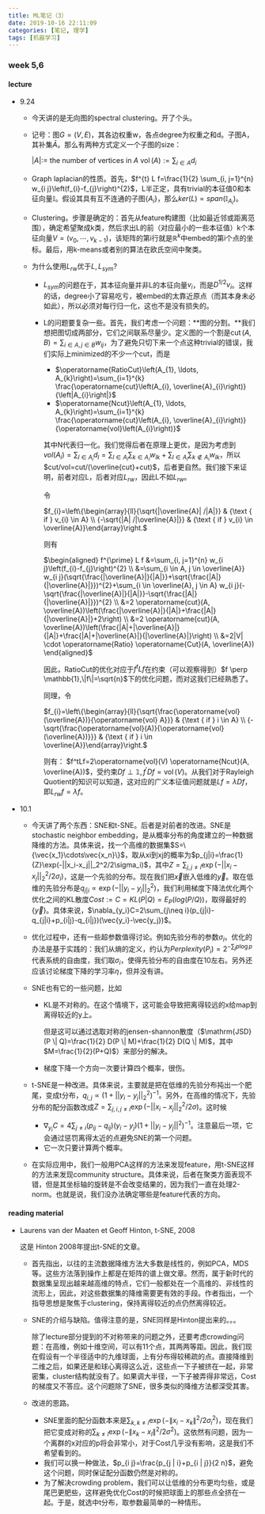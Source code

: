 ```yaml
---
title: ML笔记（3）
date: 2019-10-16 22:11:09
categories: [笔记, 理学]
tags: [机器学习]
---
```


### week 5,6

<!--more-->

#### lecture

- 9.24
  
  - 今天讲的是无向图的spectral clustering。开了个头。
  
  - 记号：图$G=(V, E)$，其各边权重w，各点degree为权重之和d。子图A，其补集$\bar{A}$。那么有两种方式定义一个子图的size：
    
    $|A| :=$ the number of vertices in $A$
    $\operatorname{vol}(A) :=\sum_{i \in A} d_{i}$
  
  - Graph laplacian的性质。首先，$f^{t} L f=\frac{1}{2} \sum_{i, j=1}^{n} w_{i j}\left(f_{i}-f_{j}\right)^{2}$，L半正定，具有trivial的本征值0和本征向量$\mathbb{I}$。假设其具有互不连通的子图$\{A_i\}$，那么$ker(L)=span(\mathbb{I}_{A_i})$。
  
  - Clustering。步骤是确定的：首先从feature构建图（比如最近邻或距离范围），确定希望聚成k类，然后求出L的前（对应最小的一些本征值）k个本征向量$V=(v_0, \cdots, v_{k-1})$，该矩阵的第i行就是$\mathbb{R}^k$中embed的第i个点的坐标。最后，用k-means或者别的算法在欧氏空间中聚类。
  
  - 为什么使用$L_{rw}$优于$L,L_{sym}$?
    
    - $L_{sym}$的问题在于，其本征向量并非L的本征向量$v_i$，而是$D^{1/2}v_i$。这样的话，degree小了容易吃亏，被embed的太靠近原点（而其本身未必如此），所以必须对每行归一化，这也不是没有损失的。
    
    - L的问题要复杂一些。首先，我们考虑一个问题：**图的分割。**我们想把图切成两部分，它们之间联系尽量少。定义图的一个割是$\operatorname{cut}(A, B)=\sum_{i \in A, j \in B} w_{i j}$，为了避免只切下来一个点这种trivial的错误，我们实际上minimized的不少一个cut，而是
      
      - $\operatorname{RatioCut}\left(A_{1}, \ldots, A_{k}\right)=\sum_{i=1}^{k} \frac{\operatorname{cut}\left(A_{i}, \overline{A}_{i}\right)}{\left|A_{i}\right|}$
      - $\operatorname{Ncut}\left(A_{1}, \ldots, A_{k}\right)=\sum_{i=1}^{k} \frac{\operatorname{cut}\left(A_{i}, \overline{A}_{i}\right)}{\operatorname{vol}\left(A_{i}\right)}$
      
      其中N代表归一化。我们觉得后者在原理上更优，是因为考虑到$vol(A_i)=\sum_{l\in A_i}d_l=\sum_{l\in A_i}\sum_{k\in A_i}w_{lk}+\sum_{l\in A_i}\sum_{k\notin A_i}w_{lk}$，所以$cut/vol=cut/(\overline{cut}+cut)$，后者更自然。我们接下来证明，前者对应L，后者对应$L_{rw}$，因此L不如$L_{rw}$。
      
      令
      
      $f_{i}=\left\{\begin{array}{ll}{\sqrt{|\overline{A}| /|A|}} & {\text { if } v_{i} \in A} \\ {-\sqrt{|A| /|\overline{A}|}} & {\text { if } v_{i} \in \overline{A}}\end{array}\right.$
      
      则有
      
      $\begin{aligned} f^{\prime} L f &=\sum_{i, j=1}^{n} w_{i j}\left(f_{i}-f_{j}\right)^{2} \\ &=\sum_{i \in A, j \in \overline{A}} w_{i j}(\sqrt{\frac{|\overline{A}|}{|A|}}+\sqrt{\frac{|A|}{|\overline{A}|}})^{2}+\sum_{i \in \overline{A}, j \in A} w_{i j}(-\sqrt{\frac{|\overline{A}|}{|A|}}-\sqrt{\frac{|A|}{|\overline{A}|}})^{2} \\ &=2 \operatorname{cut}(A, \overline{A})\left(\frac{|\overline{A}|}{|A|}+\frac{|A|}{|\overline{A}|}+2\right) \\ &=2 \operatorname{cut}(A, \overline{A})\left(\frac{|A|+|\overline{A}|}{|A|}+\frac{|A|+|\overline{A}|}{|\overline{A}|}\right) \\ &=2|V| \cdot \operatorname{Ratio} \operatorname{Cut}(A, \overline{A}) \end{aligned}$
      
      因此，RatioCut的优化对应于$f^tLf$在约束（可以观察得到）$f \perp \mathbb{1},\|f\|=\sqrt{n}$下的优化问题，而对这我们已经熟悉了。
      
      同理，令
      
      $f_{i}=\left\{\begin{array}{ll}{\sqrt{\frac{\operatorname{vol}(\overline{A})}{\operatorname{vol} A}}} & {\text { if } i \in A} \\ {-\sqrt{\frac{\operatorname{vol}(A)}{\operatorname{vol}(\overline{A})}}} & {\text { if } i \in \overline{A}}\end{array}\right.$
      
      则有： $f^tLf=2\operatorname{vol}(V) \operatorname{Ncut}(A, \overline{A})$，受约束$D f \perp \mathbb{1}, f^{\prime} D f=\operatorname{vol}(V)$。从我们对于Rayleigh Quotient的知识可以知道，这对应的广义本征值问题就是$Lf=\lambda Df$，即$L_{rw}f=\lambda f$。

- 10.1
  
  - 今天讲了两个东西：SNE和t-SNE。后者是对前者的改进。SNE是stochastic neighbor embedding，是从概率分布的角度建立的一种数据降维的方法。具体来说，找一个高维的数据集$S=\{\vec{x_1}\cdots\vec{x_n}\}$，取从xi到xj的概率为$p_{j|i}=\frac{1}{Z}\exp(-||x_i-x_j||_2^2/2\sigma_i)$，其中$Z=\sum_{j,j\neq i}\exp(-||x_i-x_j||_2^2/2\sigma_i)$，这是一个先验的分布。现在我们把$\vec{x}$嵌入低维的$\vec{y}$。取在低维的先验分布是$q_{j|i}\propto\exp(-||y_i-y_j||_2^2)$，我们利用梯度下降法优化两个优化之间的KL散度$Cost:=C=KL(P|Q)=E_P(log(P/Q))$，取得最好的$\{\vec{y}\}$。具体来说，$\nabla_{y_i}C=2\sum_{j\neq i}(p_{j|i}-q_{j|i}+p_{i|j}-q_{i|j})(\vec{y_i}-\vec{y_j})$。
  
  - 优化过程中，还有一些超参数值得讨论。例如先验分布的参数$\sigma_i$。优化的办法是基于实践的：我们从熵的定义，约认为$Perplexity(P_i)=2^{-\sum_j p\log p}$代表系统的自由度，我们取$\sigma_i$，使得先验分布的自由度在10左右。另外还应该讨论梯度下降的学习率$\eta$，但并没有讲。
  
  - SNE也有它的一些问题，比如
    
    - KL是不对称的。在这个情境下，这可能会导致把离得较远的x给map到离得较近的y上。
      
      但是这可以通过选取对称的jensen-shannon散度（$\mathrm{JSD}(P \| Q)=\frac{1}{2} D(P \| M)+\frac{1}{2} D(Q \| M)$，其中$M=\frac{1}{2}(P+Q)$）来部分的解决。
    
    - 梯度下降一个方向一次要计算四个概率，很伤。
  
  - t-SNE是一种改进。具体来说，主要就是把在低维的先验分布扽出一个肥尾，变成t分布，$q_{i,j}\propto(1+||y_i-y_j||_2^2)^{-1}$。另外，在高维的情况下，先验分布的配分函数改成$Z=\sum_{j,i,j\neq i}\exp(-||x_i-x_j||_2^2/2\sigma)$。这时候
    
    - $\nabla_{y_i}C=4\sum_{j\neq i}(p_{ij}-q_{ij})(y_i-y_j)(1+||y_i-y_j||^2)^{-1}$。注意最后一项，它会通过惩罚离得太近的点避免SNE的第一个问题。
    - 它一次只要计算两个概率。
  
  - 在实际应用中，我们一般用PCA这样的方法来发现feature，用t-SNE这样的方法来发现community structure。具体来说，后者在聚类方面表现不错，但是其坐标轴的旋转是不会改变结果的，因为我们一直在处理2-norm。也就是说，我们没办法确定哪些是feature代表的方向。

#### reading material

- Laurens van der Maaten et Geoff Hinton, t-SNE, 2008
  
  这是 Hinton 2008年提出t-SNE的文章。
  
  - 首先指出，以往的主流数据降维方法大多数是线性的，例如PCA，MDS等。这些方法落到操作上都是在矩阵的谱上做文章。然而，属于新时代的数据集呈现出越来越高维的特点，它们一般都处在一个高维的、非线性的流形上，因此，对这些数据集的降维需要更有效的手段。作者指出，一个指导思想是聚焦于clustering，保持离得较近的点仍然离得较近。
  
  - SNE的介绍与缺陷。值得注意的是，SNE同样是Hinton提出来的。。。
    
    除了lecture部分提到的不对称带来的问题之外，还要考虑crowding问题：在高维，例如十维空间，可以有11个点，其两两等距。因此，我们现在假设有一个半径适中的九维球面，上有分布得较稀疏的点。直接降维到二维之后，如果还是和球心离得这么近，这些点一下子被挤在一起，非常密集，cluster结构就没有了。如果调大半径，一下子被弄得非常远，Cost的梯度又不答应。这个问题除了SNE，很多类似的降维方法都深受其害。
  
  - 改进的思路。
    
    - SNE里面的配分函数本来是$\sum_{k,k \neq i} \exp \left(-\left\|x_{i}-x_{k}\right\|^{2} / 2 \sigma_{i}^{2}\right)$，现在我们把它变成对称的$\sum_{k \neq l} \exp \left(-\left\|x_{k}-x_{l}\right\|^{2} / 2 \sigma^{2}\right)$。这依然有问题，因为一个离群的x对应的p将会非常小，对于Cost几乎没有影响，这是我们不希望看到的。
    - 我们可以换一种做法，$p_{i j}=\frac{p_{j | i}+p_{i | j}}{2 n}$，避免这个问题，同时保证配分函数仍然是对称的。
    - 为了解决crowding problem，我们可以让低维的分布更均匀些，或是尾巴更肥些，这样避免优化Cost的时候把球面上的那些点全挤在一起。于是，就选中t分布，取参数最简单的一种情形。